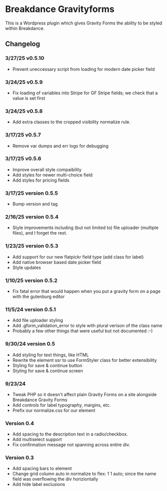 # Breakdance Gravityforms
This is a Wordpress plugin which gives Gravity Forms the ability to be styled within Breakdance. 


## Changelog
### 3/27/25 v0.5.10
- Prevent uneccessary script from loading for modern date picker field
### 3/24/25 v0.5.9
- Fix loading of variables into Stripe for GF Stripe fields; we check that a value is set first
### 3/24/25 v0.5.8
- Add extra classes to the cropped visibility normalize rule.
### 3/17/25 v0.5.7
- Remove var dumps and err logs for debugging
### 3/17/25 v0.5.6
- Improve overall style compaibility
- Add styles for newer multi-choice field
- Add styles for pricing fields
### 3/17/25 version 0.5.5
- Bump version and tag
### 2/16/25 version 0.5.4
- Style improvements including (but not limited to) file uploader (multiple files), and I forget the rest.
### 1/23/25 version 0.5.3
- Add support for our new flatpickr field type (add class for label)
- Add native browser based date picker field
- Style updates
### 1/10/25 version 0.5.2
- Fix fatal error that would happen when you put a gravity form on a page with the gutenburg editor
### 11/5/24 version 0.5.1
- Add file uploader styling
- Add .gform_validation_error to style with plural verison of the class name
- Probably a few other things that were useful but not documented :-)
### 9/30/24 version 0.5
- Add styling for text things, like HTML
- Rewrite the element ssr to use FormStyler class for better extensibility
- Styling for save & continue button
- Styling for save & continue screen
### 9/23/24
- Tweak PHP so it doesn't affect plain Gravity Forms on a site alongside Breakdance Gravity Forms
- Add controls for label typography, margins, etc.
- Prefix our normalize.css for our element
### Version 0.4
- Add spacing to the description text in a radio/checkbox.
- Add multiselect support
- Fix confirmation message not spanning across entire div.
### Version 0.3
- Add spacing bars to element
- Change grid column auto in normalize to  flex: 1 1 auto; since the name field was overflowing the div horiziontally
- Add hide label exclusions